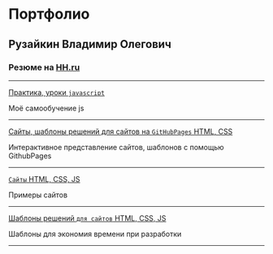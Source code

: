 # Портфолио
## Рузайкин Владимир Олегович
### Резюме на [HH.ru](https://hh.ru/resume/3999d9ddff064a9a120039ed1f70336e62516d)
--------
[Практика, уроки `javascript`](https://github.com/Garfildus/js-practice)

Моё самообучение js

----------------------
[Сайты, шаблоны решений для сайтов на `GitHubPages` HTML, CSS](https://github.com/Garfildus/TemplateGitPages)

Интерактивное представление сайтов, шаблонов с помощью GithubPages

----------------------
[`Сайты` HTML, CSS, JS](https://github.com/Garfildus/Sites)

Примеры сайтов

----------------------
[Шаблоны решений `для сайтов` HTML, CSS, JS](https://github.com/Garfildus/TemplateForWeb)

Шаблоны для экономия времени при разработки

----------------------
